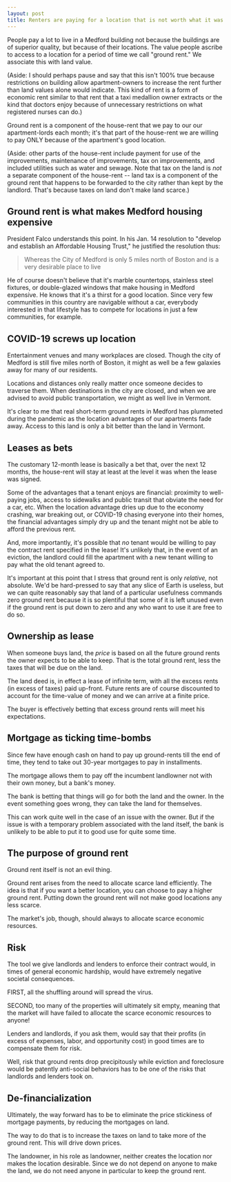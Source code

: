 ```yaml
---
layout: post
title: Renters are paying for a location that is not worth what it was at the time the lease was signed.
---
```


People pay a lot to live in a Medford building not because the buildings are of superior quality, but because of their locations. The value people ascribe to access to a location for a period of time we call "ground rent." We associate this with land value. 

(Aside: I should perhaps pause and say that this isn't 100% true because restrictions on building allow apartment-owners to increase the rent further than land values alone would indicate. This kind of rent is a form of economic rent similar to that rent that a taxi medallion owner extracts or the kind that doctors enjoy because of unnecessary restrictions on what registered nurses can do.)

Ground rent is a component of the house-rent that we pay to our our apartment-lords each month; it's that part of the house-rent we are willing to pay ONLY because of the apartment's good location.

(Aside: other parts of the house-rent include payment for use of the improvements, maintenance of improvements, tax on improvements, and included utilities such as water and sewage. Note that tax on the land is *not* a separate component of the house-rent -- land tax is a component of the ground rent that happens to be forwarded to the city rather than kept by the landlord. That's because taxes on land don't make land scarce.)

## Ground rent is what makes Medford housing expensive

President Falco understands this point. In his Jan. 14 resolution to "develop and establish an Affordable Housing Trust," he justified the resolution thus:

> Whereas the City of Medford is only 5 miles north of Boston and is a very desirable place to live

He of course doesn't believe that it's marble countertops, stainless steel fixtures, or double-glazed windows that make housing in Medford expensive. He knows that it's a thirst for a good location. Since very few communities in this country are navigable without a car, everybody interested in that lifestyle has to compete for locations in just a few communities, for example.

## COVID-19 screws up location

Entertainment venues and many workplaces are closed. Though the city of Medford is still five miles north of Boston, it might as well be a few galaxies away for many of our residents.

Locations and distances only really matter once someone decides to traverse them. When destinations in the city are closed, and when we are advised to avoid public transportation, we might as well live in Vermont.

It's clear to me that real short-term ground rents in Medford has plummeted during the pandemic as the location advantages of our apartments fade away. Access to this land is only a bit better than the land in Vermont.

## Leases as bets

The customary 12-month lease is basically a bet that, over the next 12 months, the house-rent will stay at least at the level it was when the lease was signed.

Some of the advantages that a tenant enjoys are financial: proximity to well-paying jobs, access to sidewalks and public transit that obviate the need for a car, etc. When the location advantage dries up due to the economy crashing, war breaking out, or COVID-19 chasing everyone into their homes, the financial advantages simply dry up and the tenant might not be able to afford the previous rent.

And, more importantly, it's possible that *no* tenant would be willing to pay the contract rent specified in the lease! It's unlikely that, in the event of an eviction, the landlord could fill the apartment with a new tenant willing to pay what the old tenant agreed to.

It's important at this point that I stress that ground rent is only *relative,* not absolute. We'd be hard-pressed to say that any slice of Earth is useless, but we can quite reasonably say that land of a particular usefulness commands zero ground rent because it is so plentiful that some of it is left unused even if the ground rent is put down to zero and any who want to use it are free to do so. 

## Ownership as lease

When someone buys land, the *price* is based on all the future ground rents the owner expects to be able to keep. That is the total ground rent, less the taxes that will be due on the land.

The land deed is, in effect a lease of infinite term, with all the excess rents (in excess of taxes) paid up-front. Future rents are of course discounted to account for the time-value of money and we can arrive at a finite price. 

The buyer is effectively betting that excess ground rents will meet his expectations.

## Mortgage as ticking time-bombs

Since few have enough cash on hand to pay up ground-rents till the end of time, they tend to take out 30-year mortgages to pay in installments.

The mortgage allows them to pay off the incumbent landlowner not with their own money, but a bank's money.

The bank is betting that things will go for both the land and the owner. In the event something goes wrong, they can take the land for themselves.

This can work quite well in the case of an issue with the owner. But if the issue is with a temporary problem associated with the land itself, the bank is unlikely to be able to put it to good use for quite some time. 

## The purpose of ground rent

Ground rent itself is not an evil thing.

Ground rent arises from the need to allocate scarce land efficiently. The idea is that if you want a better location, you can choose to pay a higher ground rent. Putting down the ground rent will not make good locations any less scarce.

The market's job, though, should always to allocate scarce economic resources. 

## Risk

The tool we give landlords and lenders to enforce their contract would, in times of general economic hardship, would have extremely negative societal consequences.

FIRST, all the shuffling around will spread the virus.

SECOND, too many of the properties will ultimately sit empty, meaning that the market will have failed to allocate the scarce economic resources to anyone!

Lenders and landlords, if you ask them, would say that their profits (in excess of expenses, labor, and opportunity cost) in good times are to compensate them for risk.

Well, risk that ground rents drop precipitously while eviction and foreclosure would be patently anti-social behaviors has to be one of the risks that landlords and lenders took on.

## De-financialization

Ultimately, the way forward has to be to eliminate the price stickiness of mortgage payments, by reducing the mortgages on land.

The way to do that is to increase the taxes on land to take more of the ground rent. This will drive down prices.

The landowner, in his role as landowner, neither creates the location nor makes the location desirable. Since we do not depend on anyone to make the land, we do not need anyone in particular to keep the ground rent. 